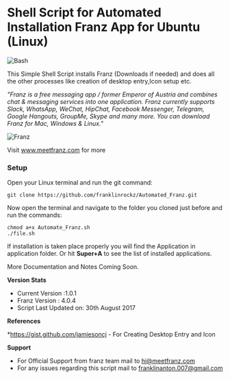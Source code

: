 # Shell Script for Automated Installation Franz App for Ubuntu (Linux)

![Bash](https://github.com/ellerbrock/open-source-badges/raw/master/badges/bash-v1/bash-150x25.png)

This Simple Shell Script installs Franz (Downloads if needed) and does all the other processes like creation of desktop entry,Icon setup etc.

*"Franz is a free messaging app / former Emperor of Austria and combines chat & messaging services into one application. Franz currently supports Slack, WhatsApp, WeChat, HipChat, Facebook Messenger, Telegram, Google Hangouts, GroupMe, Skype and many more. You can download Franz for Mac, Windows & Linux."*

![Franz](http://meetfranz.com/images/franz_screenshot-97ec75912b.png)

Visit www.meetfranz.com for more

### Setup

Open your Linux terminal and run the git command:
```
git clone https://github.com/franklinrockz/Automated_Franz.git
```

Now open the terminal and navigate to the folder you cloned just before and run the commands:

```
chmod a+x Automate_Franz.sh
./file.sh
```

If installation is taken place properly you will find the Application in application folder.
Or hit  **Super+A** to see the list of installed applications.


More Documentation and Notes Coming Soon.

**Version Stats**

* Current Version :1.0.1
* Franz Version : 4.0.4
* Script Last Updated on: 30th August 2017

**References**

*https://gist.github.com/jamiesoncj - For Creating Desktop Entry and Icon 

**Support**

* For Official Support from franz team mail to hi@meetfranz.com
* For any issues regarding this script mail to franklinanton.007@gmail.com

